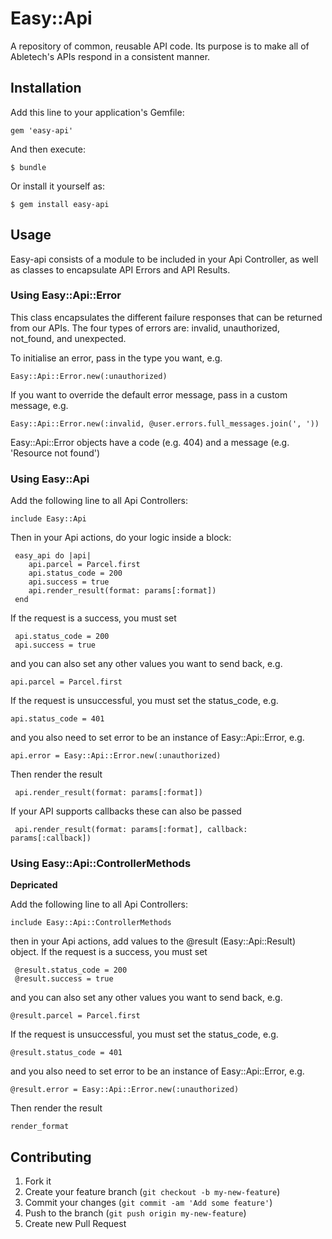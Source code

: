 # Easy::Api

A repository of common, reusable API code. Its purpose is to make all of Abletech's APIs respond in a consistent manner.

## Installation

Add this line to your application's Gemfile:

    gem 'easy-api'

And then execute:

    $ bundle

Or install it yourself as:

    $ gem install easy-api

## Usage

Easy-api consists of a module to be included in your Api Controller, as well as classes to encapsulate API Errors and API Results.

### Using Easy::Api::Error

This class encapsulates the different failure responses that can be returned from our APIs. The four types of errors are: invalid, unauthorized, not_found, and unexpected.

To initialise an error, pass in the type you want, e.g.

    Easy::Api::Error.new(:unauthorized)

If you want to override the default error message, pass in a custom message, e.g.

    Easy::Api::Error.new(:invalid, @user.errors.full_messages.join(', '))
 
Easy::Api::Error objects have a code (e.g. 404) and a message (e.g. 'Resource not found')

### Using Easy::Api

Add the following line to all Api Controllers:
  
    include Easy::Api

Then in your Api actions, do your logic inside a block:

     easy_api do |api|
        api.parcel = Parcel.first
        api.status_code = 200
        api.success = true
        api.render_result(format: params[:format])
     end

If the request is a success, you must set 

     api.status_code = 200
     api.success = true

and you can also set any other values you want to send back, e.g.

    api.parcel = Parcel.first

If the request is unsuccessful, you must set the status_code, e.g.

    api.status_code = 401

and you also need to set error to be an instance of Easy::Api::Error, e.g.

    api.error = Easy::Api::Error.new(:unauthorized)

Then render the result

     api.render_result(format: params[:format])

If your API supports callbacks these can also be passed

     api.render_result(format: params[:format], callback: params[:callback])

### Using Easy::Api::ControllerMethods

**Depricated**

Add the following line to all Api Controllers:
  
    include Easy::Api::ControllerMethods

then in your Api actions, add values to the @result (Easy::Api::Result) object. 
If the request is a success, you must set 

     @result.status_code = 200
     @result.success = true

and you can also set any other values you want to send back, e.g.

    @result.parcel = Parcel.first

If the request is unsuccessful, you must set the status_code, e.g.

    @result.status_code = 401

and you also need to set error to be an instance of Easy::Api::Error, e.g.

    @result.error = Easy::Api::Error.new(:unauthorized)

Then render the result

    render_format    

## Contributing

1. Fork it
2. Create your feature branch (`git checkout -b my-new-feature`)
3. Commit your changes (`git commit -am 'Add some feature'`)
4. Push to the branch (`git push origin my-new-feature`)
5. Create new Pull Request

